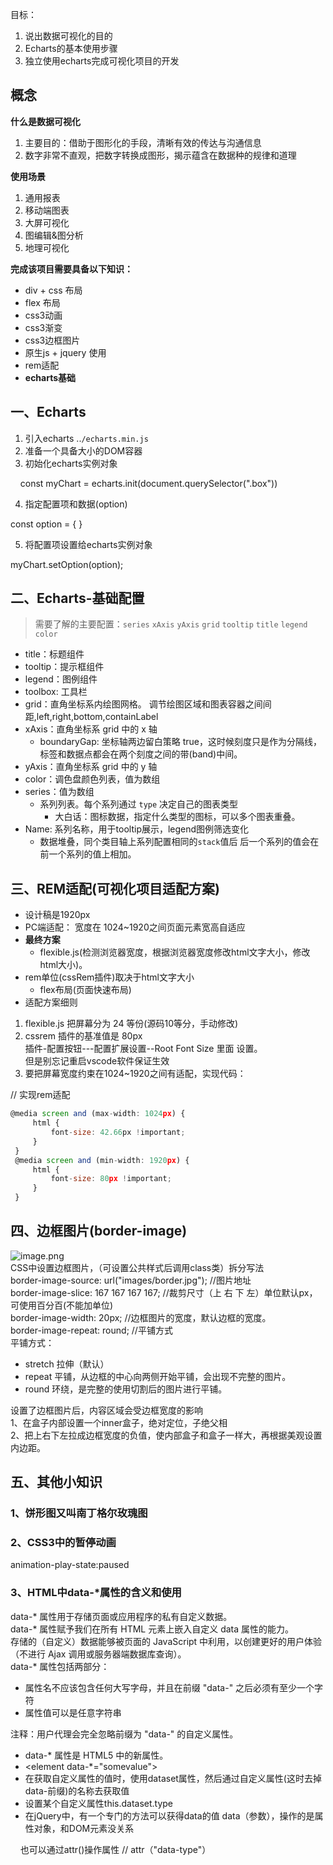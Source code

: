 目标：

1. 说出数据可视化的目的
1. Echarts的基本使用步骤
1. 独立使用echarts完成可视化项目的开发
<a name="uN1hk"></a>
## 概念
**什么是数据可视化**

1. 主要目的：借助于图形化的手段，清晰有效的传达与沟通信息<br />
1. 数字非常不直观，把数字转换成图形，揭示蕴含在数据种的规律和道理<br />

**使用场景**

1. 通用报表<br />
1. 移动端图表<br />
1. 大屏可视化<br />
1. 图编辑&图分析<br />
1. 地理可视化

**完成该项目需要具备以下知识：**

- div + css 布局<br />
- flex 布局<br />
- css3动画<br />
- css3渐变<br />
- css3边框图片<br />
- 原生js + jquery 使用<br />
- rem适配<br />
- **echarts基础**
<a name="iovWQ"></a>
## 一、Echarts

1. 引入echarts  ..`/echarts.min.js`<br />
1. 准备一个具备大小的DOM容器
1. 初始化echarts实例对象

     const myChart = echarts.init(document.querySelector(".box"))

4. 指定配置项和数据(option)

const option = { }

5. 将配置项设置给echarts实例对象

myChart.setOption(option);
<a name="jEwmp"></a>
## 二、Echarts-基础配置
> 需要了解的主要配置：`series` `xAxis` `yAxis` `grid` `tooltip` `title` `legend` `color`

- title：标题组件<br />
- tooltip：提示框组件<br />
- legend：图例组件<br />
- toolbox: 工具栏<br />
- grid：直角坐标系内绘图网格。 调节绘图区域和图表容器之间间距,left,right,bottom,containLabel<br />
- xAxis：直角坐标系 grid 中的 x 轴
   - boundaryGap: 坐标轴两边留白策略 true，这时候刻度只是作为分隔线，标签和数据点都会在两个刻度之间的带(band)中间。<br />
- yAxis：直角坐标系 grid 中的 y 轴<br />
- color：调色盘颜色列表，值为数组<br />
- series：值为数组
   - 系列列表。每个系列通过 `type` 决定自己的图表类型
      - 大白话：图标数据，指定什么类型的图标，可以多个图表重叠。<br />
- Name: 系列名称，用于tooltip展示，legend图例筛选变化
   - 数据堆叠，同个类目轴上系列配置相同的`stack`值后 后一个系列的值会在前一个系列的值上相加。
<a name="bf3e2eef"></a>
## 三、REM适配(可视化项目适配方案)

- 设计稿是1920px  <br />
- PC端适配： 宽度在 1024~1920之间页面元素宽高自适应<br />
- **最终方案**
   - flexible.js(检测浏览器宽度，根据浏览器宽度修改html文字大小，修改html大小)。<br />
- rem单位(cssRem插件)取决于html文字大小
   - flex布局(页面快速布局)<br />
- 适配方案细则
1. flexible.js 把屏幕分为 24 等份(源码10等分，手动修改)<br />
1. cssrem 插件的基准值是  80px <br />插件-配置按钮---配置扩展设置--Root Font Size 里面 设置。 <br />但是别忘记重启vscode软件保证生效<br />
1. 要把屏幕宽度约束在1024~1920之间有适配，实现代码：

// 实现rem适配
```javascript
@media screen and (max-width: 1024px) {
     html {
         font-size: 42.66px !important;
     }
 }
 @media screen and (min-width: 1920px) {
     html {
         font-size: 80px !important;
     }
 }
```
<a name="vSgPN"></a>
## 四、边框图片(border-image)
![image.png](https://cdn.nlark.com/yuque/0/2021/png/12526667/1611918270220-75e7a906-f623-4ec3-9a7e-26f6654bd14b.png#align=left&display=inline&height=253&margin=%5Bobject%20Object%5D&name=image.png&originHeight=375&originWidth=726&size=74511&status=done&style=none&width=490)<br />CSS中设置边框图片，（可设置公共样式后调用class类）拆分写法<br />border-image-source: url("images/border.jpg");     //图片地址<br />border-image-slice: 167 167 167 167;    //裁剪尺寸（上 右 下 左）单位默认px，可使用百分百(不能加单位)<br />border-image-width: 20px;     //边框图片的宽度，默认边框的宽度。<br />border-image-repeat: round;    //平铺方式<br />平铺方式：

- stretch 拉伸（默认）<br />
- repeat 平铺，从边框的中心向两侧开始平铺，会出现不完整的图片。<br />
- round 环绕，是完整的使用切割后的图片进行平铺。

设置了边框图片后，内容区域会受边框宽度的影响<br />1、在盒子内部设置一个inner盒子，绝对定位，子绝父相<br />2、把上右下左拉成边框宽度的负值，使内部盒子和盒子一样大，再根据美观设置内边距。
<a name="gbUmM"></a>
## 五、其他小知识
<a name="Npq42"></a>
### 1、饼形图又叫南丁格尔玫瑰图
<a name="I2GFS"></a>
### 2、CSS3中的暂停动画
animation-play-state:paused
<a name="ZMe70"></a>
### 3、HTML中data-*属性的含义和使用
data-* 属性用于存储页面或应用程序的私有自定义数据。<br />data-* 属性赋予我们在所有 HTML 元素上嵌入自定义 data 属性的能力。<br />存储的（自定义）数据能够被页面的 JavaScript 中利用，以创建更好的用户体验（不进行 Ajax 调用或服务器端数据库查询）。<br />data-* 属性包括两部分：

- 属性名不应该包含任何大写字母，并且在前缀 "data-" 之后必须有至少一个字符
- 属性值可以是任意字符串

注释：用户代理会完全忽略前缀为 "data-" 的自定义属性。

- data-* 属性是 HTML5 中的新属性。
- <element data-*="somevalue">
- 在获取自定义属性的值时，使用dataset属性，然后通过自定义属性(这时去掉data-前缀)的名称去获取值
- 设置某个自定义属性this.dataset.type
- 在jQuery中，有一个专门的方法可以获得data的值    data（参数），操作的是属性对象，和DOM元素没关系

     也可以通过attr()操作属性  //  attr（"data-type"）

